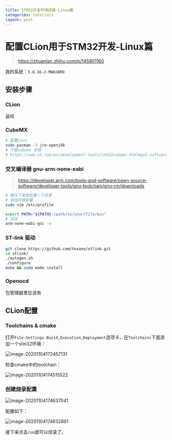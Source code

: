 ```yaml
---
title: STM32开发环境搭建-Linux篇
categories: tutorials
layout: post
---
```


# 配置CLion用于STM32开发-Linux篇

> https://zhuanlan.zhihu.com/p/145801160

我的系统：`5.8.16-2-MANJARO`

## 安装步骤

### CLion

装呗

### CubeMX

```bash
# 配置java
sudo pacman -S jre-openjdk
# 下载cubemx 安装
# https://www.st.com/en/development-tools/stm32cubemx.html#get-software
```

### 交叉编译器 gnu-arm-none-eabi

> https://developer.arm.com/tools-and-software/open-source-software/developer-tools/gnu-toolchain/gnu-rm/downloads

```bash
# 解压下来放到要一个目录
# 添加环境变量
sudo vim /etc/profile

export PATH="${PATH}:/path/to/your/file/bin"
# 测试
arm-none-eabi-gcc -v
```

### ST-link 驱动

```bash
git clone https://github.com/texane/stlink.git
cd stlink/
./autogen.sh
./configure
make && sudo make install
```

### Openocd

包管理器里应该有

## CLion配置

### Toolchains & cmake

打开`File-Settings-Build,Execution,Deployment`选项卡，在`Toolchains`下面添加一个stm32环境：

![image-20201104172457131](https://www.player7.cc:44343/uploads/big/69e7666f5a1354283fd475312aff9850.png)

检查cmake中的toolchain：

![image-20201104174515522](https://www.player7.cc:44343/uploads/big/7c05ebf65f81f4f160339ef7d31b4459.png)

### 创建烧录配置

![image-20201104174637041](https://www.player7.cc:44343/uploads/big/4219ee2080acf835e1f327baa7474492.png)

配置如下：

![image-20201104174832861](https://www.player7.cc:44343/uploads/big/510b7b188b1dd4eda4186a16d8a73eeb.png)

接下来点击`run`就可以烧录了。